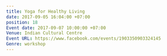 ```yaml
---
title: Yoga for Healthy Living
date: 2017-09-05 16:04:00 +07:00
position: 18
Event date: 2017-09-07 10:00:00 +07:00
Venue: Indian Cultural Centre
Event URL: https://www.facebook.com/events/1903350903324145
Genre: workshop
---
```


